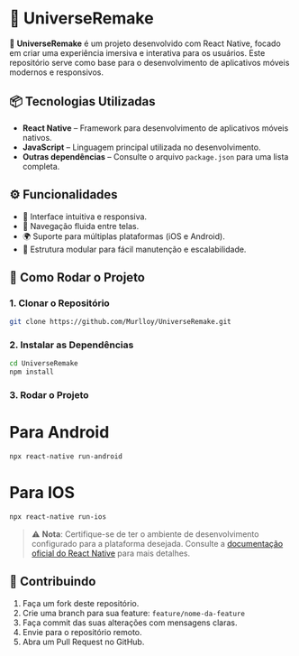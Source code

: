 # 🌌 UniverseRemake

🚀 **UniverseRemake** é um projeto desenvolvido com React Native, focado em criar uma experiência imersiva e interativa para os usuários. Este repositório serve como base para o desenvolvimento de aplicativos móveis modernos e responsivos.

## 📦 Tecnologias Utilizadas

- **React Native** – Framework para desenvolvimento de aplicativos móveis nativos.
- **JavaScript** – Linguagem principal utilizada no desenvolvimento.
- **Outras dependências** – Consulte o arquivo `package.json` para uma lista completa.

## ⚙️ Funcionalidades

- 🌠 Interface intuitiva e responsiva.
- 🌌 Navegação fluida entre telas.
- 🌍 Suporte para múltiplas plataformas (iOS e Android).
- 🔧 Estrutura modular para fácil manutenção e escalabilidade.

## 🚀 Como Rodar o Projeto

### 1. Clonar o Repositório

```bash
git clone https://github.com/Murlloy/UniverseRemake.git
```

### 2. Instalar as Dependências

```bash
cd UniverseRemake
npm install
```

### 3. Rodar o Projeto

# Para Android

```bash
npx react-native run-android
```

# Para IOS

```bash
npx react-native run-ios
```

> ⚠️ **Nota**: Certifique-se de ter o ambiente de desenvolvimento configurado para a plataforma desejada. Consulte a [documentação oficial do React Native](https://reactnative.dev/docs/environment-setup) para mais detalhes.

## 🧪 Contribuindo

1. Faça um fork deste repositório.  
2. Crie uma branch para sua feature: `feature/nome-da-feature`  
3. Faça commit das suas alterações com mensagens claras.  
4. Envie para o repositório remoto.  
5. Abra um Pull Request no GitHub.

